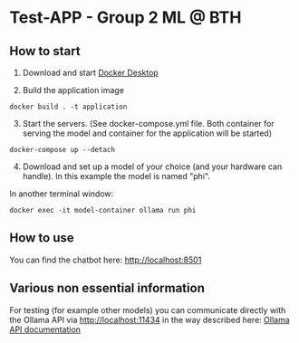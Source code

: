 # Test-APP - Group 2 ML @ BTH 
## How to start

1. Download and start [Docker Desktop](https://www.docker.com/products/docker-desktop/)

2. Build the application image

```
docker build . -t application
```

3. Start the servers. (See docker-compose.yml file. Both container for serving the model and container for the application will be started)
   
```
docker-compose up --detach
```

4. Download and set up a model of your choice (and your hardware can handle). In this example the model is named "phi".

In another terminal window:
```
docker exec -it model-container ollama run phi
```

## How to use

You can find the chatbot here: [http://localhost:8501](http://localhost:8501)

## Various non essential information
For testing (for example other models) you can communicate directly with the Ollama API via [http://localhost:11434](http://localhost:11434) in the way described here: [Ollama API documentation](https://github.com/ollama/ollama/blob/main/docs/api.md)
